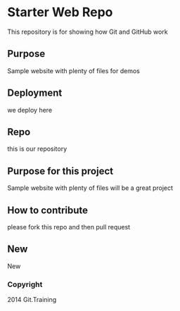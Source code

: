# Starter Web Repo

This repository is for showing how Git and GitHub work

## Purpose

Sample website with plenty of files for demos

## Deployment

we deploy here

## Repo

this is our repository

## Purpose for this project

Sample website with plenty of files will be a great project

## How to contribute

please fork this repo and then pull request

## New

New

### Copyright

2014 Git.Training